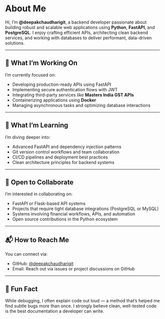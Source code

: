 # About Me

Hi, I’m **@deepakchaudharigit**, a backend developer passionate about building robust and scalable web applications using **Python**, **FastAPI**, and **PostgreSQL**. I enjoy crafting efficient APIs, architecting clean backend services, and working with databases to deliver performant, data-driven solutions.

---

## 🔧 What I’m Working On

I’m currently focused on:

- Developing production-ready APIs using FastAPI  
- Implementing secure authentication flows with JWT  
- Integrating third-party services like **Masters India GST APIs**  
- Containerizing applications using **Docker**  
- Managing asynchronous tasks and optimizing database interactions  

---

## 🚀 What I’m Learning

I’m diving deeper into:

- Advanced FastAPI and dependency injection patterns  
- Git version control workflows and team collaboration  
- CI/CD pipelines and deployment best practices  
- Clean architecture principles for backend systems  

---

## 🤝 Open to Collaborate

I’m interested in collaborating on:

- FastAPI or Flask-based API systems  
- Projects that require tight database integrations (PostgreSQL or MySQL)  
- Systems involving financial workflows, APIs, and automation  
- Open source contributions in the Python ecosystem  

---

## 📬 How to Reach Me

You can connect via:

- GitHub: [@deepakchaudharigit](https://github.com/deepakchaudharigit)  
- Email: Reach out via issues or project discussions on GitHub  

---

## 🧠 Fun Fact

While debugging, I often explain code out loud — a method that’s helped me find subtle bugs more than once. I strongly believe clean, well-tested code is the best documentation a developer can write.
